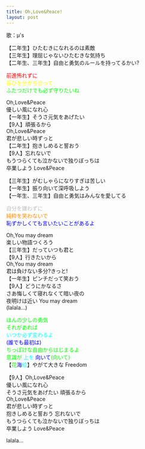 ```yaml
---
title: Oh,Love&Peace!
layout: post
---
```

歌：μ's

<p>【二年生】ひたむきになれるのは素敵<br />
【三年生】理屈じゃないひたむきな気持ち<br />
【二年生、三年生】自由と勇気のルールを持ってるかい?</p>

<p><font color="red">前進怖れずに</font><br />
<font color="yellow">喜びを分かち合って</font><br />
<font color="lime">ふたつだけでも必ず守りたいね</font></p>

<p>Oh,Love&Peace<br />
優しい風になれ心<br />
【一年生】そうさ元気をあげたい<br />
【9人】頑張るから<br />
Oh,Love&Peace<br />
君が悲しい時ずっと<br />
【二年生】抱きしめると誓おう<br />
【9人】忘れないで<br />
もうつらくても泣かないで独りぼっちは<br />
卒業しよう Love&Peace</p>

<p>【三年生】がむしゃらになりすぎは苦しい<br />
【一年生】振り向いて深呼吸しよう<br />
【一年生、三年生】自由と勇気はみんなを愛してる</p>

<p><font color="silver">自分を嫌わずに</font><br />
<font color="darkorange">純粋を笑わないで</font><br />
<font color="blue">恥ずかしくても言いたいことがあるよ</font></p>

<p>Oh,You may dream<br />
楽しい物語つくろう<br />
【三年生】だっていつも君と<br />
【9人】行きたいから<br />
Oh,You may dream<br />
君は負けない多分?きっと!<br />
【一年生】ピンチだって笑おう<br />
【9人】どうにかなるさ<br />
さあ悔しくて寝れなくて暗い夜の<br />
夜明けは近い You may dream<br />
(lalala...)</p>

<p><font color="lime">ほんの少しの勇気<br />
それがあれば</font><br />
<font color="cyan">いつか必ず変わるよ</font><br />
<font color="blue">(誰でも最初は)</font><br />
<font color="lime">ちっぽけな自由からはじまるよ<br />
意識が</font> <font color="cyan">上を</font> <font color="blue">向いて</font><font color="lime">(向いて)</font><br />
【<font color="lime">花</font><font color="blue">海</font><font color="cyan">绘</font>】やがて大きな Freedom</p>

<p>【9人】Oh,Love&Peace<br />
優しい風になれ心<br />
そうさ元気をあげたい 頑張るから<br />
Oh,Love&Peace<br />
君が悲しい時ずっと<br />
抱きしめると誓おう 忘れないで<br />
もうつらくても泣かないで独りぼっちは<br />
卒業しよう Love&Peace</p>

<p>lalala...</p>